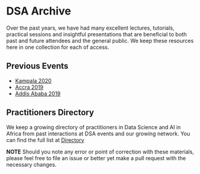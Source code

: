 # DSA Archive

Over the past years, we have had many excellent lectures, tutorials, practical sessions and insightful presentations that are beneficial to both past and future attendees and the general public.
We keep these resources here in one collection for each of access.


## Previous Events
- [Kampala 2020](kampala2020/README.md)
- [Accra 2019](accra2019/README.md)
- [Addis Ababa 2019](addis2019/README.md)

## Practitioners Directory
We keep a growing directory of practitioners in Data Science and AI in Africa from past interactions at DSA events and our growing network.
You can find the full list at [Directory](directory/README.md)


**NOTE** Should you note any error or point of correction with these materials, please feel free to file an issue or better yet make a pull request with the necessary changes.
